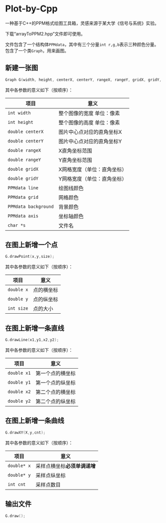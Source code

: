 # Plot-by-Cpp
一种基于C++的PPM格式绘图工具箱，灵感来源于某大学《信号与系统》实验。


下载“arrayToPPM2.hpp”文件即可使用。

文件包含了一个结构体`PPMdata`，其中有三个分量`int r,g,b`表示三种颜色分量。
包含了一个类`Graph`，用来画图。

## 新建一张图
```cpp
Graph G(width, height, centerX, centerY, rangeX, rangeY, gridX, gridY, line, grid, background, axis, s);
```
其中各参数的意义如下（按顺序）：

| 项目               | 意义                                  |
| ------------------ | ------------------------------------- |
| `int width`        | 整个图像的宽度 单位：像素             |
| `int height`       | 整个图像的高度 单位：像素             |
| `double centerX`   | 图片中心点对应的直角坐标X             |
| `double centerY`   | 图片中心点对应的直角坐标Y             |
| `double rangeX`    | X直角坐标范围                         |
| `double rangeY`    | Y直角坐标范围                         |
| `double gridX`     | X网格宽度（单位：直角坐标）           |
| `double gridY`     | Y网格宽度（单位：直角坐标）           |
| `PPMdata line`     | 绘图线颜色           |
| `PPMdata grid`     | 网格颜色           |
| `PPMdata background`     | 背景颜色           |
| `PPMdata axis`     | 坐标轴颜色           |
| `char *s`     | 文件名           |

## 在图上新增一个点
```cpp
G.drawPoint(x,y,size);
```
其中各参数的意义如下（按顺序）：

| 项目               | 意义                                  |
| ------------------ | ------------------------------------- |
| `double x`        | 点的横坐标             |
| `double y`       | 点的纵坐标             |
| `int size`   | 点的大小             |

## 在图上新增一条直线
```cpp
G.drawLine(x1,y1,x2,y2);
```
其中各参数的意义如下（按顺序）：

| 项目               | 意义                                  |
| ------------------ | ------------------------------------- |
| `double x1`        | 第一个点的横坐标             |
| `double y1`       | 第一个点的纵坐标             |
| `double x2`        | 第二个点的横坐标             |
| `double y2`       | 第二个点的纵坐标             |

## 在图上新增一条曲线
```cpp
G.drawXY(X,y,cnt);
```
其中各参数的意义如下（按顺序）：

| 项目               | 意义                                  |
| ------------------ | ------------------------------------- |
| `double* x`        | 采样点横坐标**必须单调递增**             |
| `double* y`       | 采样点纵坐标             |
| `int cnt`       | 采样点数目             |

## 输出文件
```cpp
G.draw();
```

